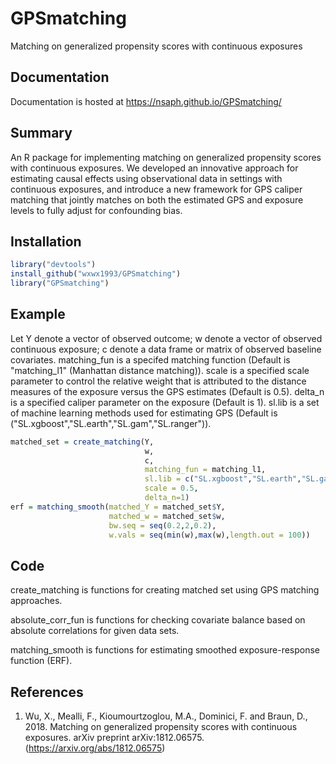# GPSmatching

Matching on generalized propensity scores with continuous exposures

## Documentation

Documentation is hosted at  https://nsaph.github.io/GPSmatching/

## Summary

An R package for implementing matching on generalized propensity scores with continuous exposures. We developed an innovative approach for estimating causal effects using observational data in settings with continuous exposures, and introduce a new framework for GPS caliper matching that jointly matches on both the estimated GPS and exposure levels to fully adjust for confounding bias.

## Installation
```r
library("devtools")
install_github("wxwx1993/GPSmatching")
library("GPSmatching")
```

## Example
Let Y denote a vector of observed outcome; w denote a vector of observed continuous exposure; c denote a data frame or matrix of observed baseline covariates.
matching_fun is a specifed matching function (Default is "matching_l1" (Manhattan distance matching)).
scale is a specified scale parameter to control the relative weight that is attributed to the distance measures of the exposure versus the GPS estimates (Default is 0.5).
delta_n is a specified caliper parameter on the exposure (Default is 1).
sl.lib is a set of machine learning methods used for estimating GPS (Default is ("SL.xgboost","SL.earth","SL.gam","SL.ranger")).
```r
matched_set = create_matching(Y,
                              w,
                              c,
                              matching_fun = matching_l1,
                              sl.lib = c("SL.xgboost","SL.earth","SL.gam","SL.ranger"),
                              scale = 0.5,
                              delta_n=1)
erf = matching_smooth(matched_Y = matched_set$Y,
                      matched_w = matched_set$w,
                      bw.seq = seq(0.2,2,0.2),
                      w.vals = seq(min(w),max(w),length.out = 100))
```
        
## Code
create_matching is functions for creating matched set using GPS matching approaches.

absolute_corr_fun is functions for checking covariate balance based on absolute correlations for given data sets.

matching_smooth is functions for estimating smoothed exposure-response function (ERF).

## References

1. Wu, X., Mealli, F., Kioumourtzoglou, M.A., Dominici, F. and Braun, D., 2018. Matching on generalized propensity scores with continuous exposures. arXiv preprint arXiv:1812.06575. (https://arxiv.org/abs/1812.06575)